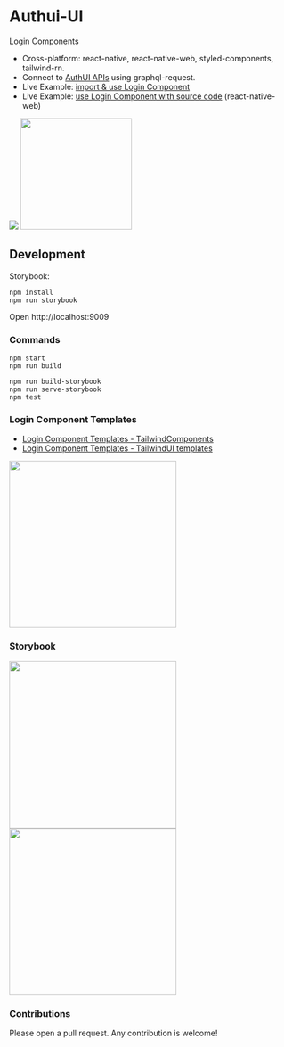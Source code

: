 # Authui-UI

Login Components

- Cross-platform: react-native, react-native-web, styled-components, tailwind-rn.
- Connect to [AuthUI APIs](https://github.com/authui/authui-server) using graphql-request.
- Live Example: [import & use Login Component](https://c94e3ef5-cd34-4fe1-8a23-2f490958c461.ws-us02.gitpod.io/#/workspace/gitpod-demo)
- Live Example: [use Login Component with source code](https://codesandbox.io/s/authui-example-8jswg?module=/src/LoginBox/LoginBox.tsx) (react-native-web)

<img src="https://raw.githack.com/authui/authui-server/master/tools/diagram.png" />

<img src="https://raw.githack.com/authui/authui/master/docs/login-1.png" height="200" />

## Development

Storybook:
```
npm install
npm run storybook
```

Open http://localhost:9009

### Commands

```
npm start
npm run build

npm run build-storybook
npm run serve-storybook
npm test
```

### Login Component Templates

- [Login Component Templates - TailwindComponents](https://tailwindcomponents.com/search?query=login)
- [Login Component Templates - TailwindUI templates](https://tailwindcomponents.com/search?query=login)

<img src="https://raw.githack.com/authui/authui-server/master/tools/templates.png" height="300" />

### Storybook

<img src="https://raw.githack.com/authui/authui/master/docs/storybook-1.png" height="300" />

<img src="https://raw.githack.com/authui/authui/master/docs/authui-demo.gif" height="300" />

### Contributions

Please open a pull request. Any contribution is welcome!

